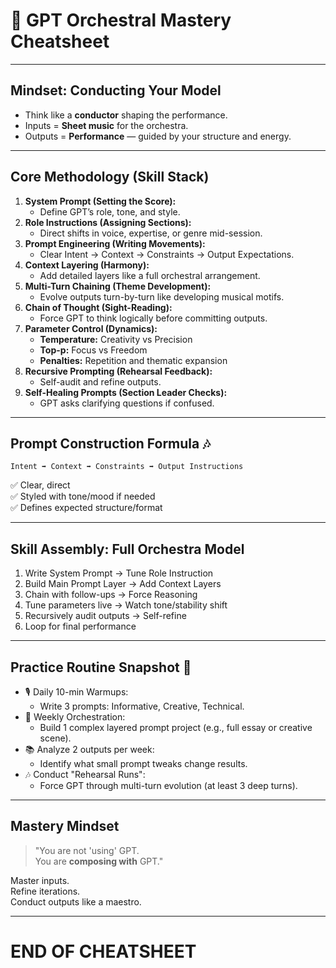 # 🎼 GPT Orchestral Mastery Cheatsheet

---

## Mindset: Conducting Your Model

- Think like a **conductor** shaping the performance.
- Inputs = **Sheet music** for the orchestra.
- Outputs = **Performance** — guided by your structure and energy.

---

## Core Methodology (Skill Stack)

1. **System Prompt (Setting the Score):**
   - Define GPT’s role, tone, and style.
2. **Role Instructions (Assigning Sections):**
   - Direct shifts in voice, expertise, or genre mid-session.
3. **Prompt Engineering (Writing Movements):**
   - Clear Intent → Context → Constraints → Output Expectations.
4. **Context Layering (Harmony):**
   - Add detailed layers like a full orchestral arrangement.
5. **Multi-Turn Chaining (Theme Development):**
   - Evolve outputs turn-by-turn like developing musical motifs.
6. **Chain of Thought (Sight-Reading):**
   - Force GPT to think logically before committing outputs.
7. **Parameter Control (Dynamics):**
   - **Temperature:** Creativity vs Precision
   - **Top-p:** Focus vs Freedom
   - **Penalties:** Repetition and thematic expansion
8. **Recursive Prompting (Rehearsal Feedback):**
   - Self-audit and refine outputs.
9. **Self-Healing Prompts (Section Leader Checks):**
   - GPT asks clarifying questions if confused.

---

## Prompt Construction Formula 🎶

```text
Intent ➡️ Context ➡️ Constraints ➡️ Output Instructions
```

✅ Clear, direct  
✅ Styled with tone/mood if needed  
✅ Defines expected structure/format

---

## Skill Assembly: Full Orchestra Model

1. Write System Prompt → Tune Role Instruction  
2. Build Main Prompt Layer → Add Context Layers  
3. Chain with follow-ups → Force Reasoning  
4. Tune parameters live → Watch tone/stability shift  
5. Recursively audit outputs → Self-refine  
6. Loop for final performance

---

## Practice Routine Snapshot 🎼

- 🎙️ Daily 10-min Warmups:
  - Write 3 prompts: Informative, Creative, Technical.
- 🎻 Weekly Orchestration:
  - Build 1 complex layered prompt project (e.g., full essay or creative scene).
- 📚 Analyze 2 outputs per week:
  - Identify what small prompt tweaks change results.
- 🎶 Conduct "Rehearsal Runs":
  - Force GPT through multi-turn evolution (at least 3 deep turns).

---

## Mastery Mindset

> "You are not 'using' GPT.  
> You are **composing with** GPT."

Master inputs.  
Refine iterations.  
Conduct outputs like a maestro.

---

# END OF CHEATSHEET